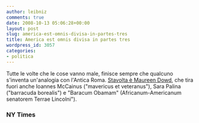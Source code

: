 ```yaml
---
author: leibniz
comments: true
date: 2008-10-13 05:06:28+00:00
layout: post
slug: america-est-omnis-divisa-in-partes-tres
title: America est omnis divisa in partes tres
wordpress_id: 3057
categories:
- politica
---
```


Tutte le volte che le cose vanno male, finisce sempre che qualcuno s'inventa un'analogia con l'Antica Roma. [Stavolta è Maureen Dowd](http://www.nytimes.com/2008/10/12/opinion/12dowd.html?_r=1&em&oref=slogin), che tira fuori anche Ioannes McCainus ("mavericus et veteranus"), Sara Palina ("barracuda borealis") e "Baracum Obamam" (Africanum-Americanum senatorem Terrae Lincolni").


### NY Times
